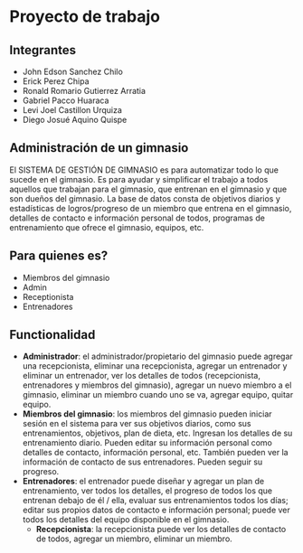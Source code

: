 # Proyecto de trabajo  
## Integrantes  
- John Edson Sanchez Chilo
- Erick Perez Chipa
- Ronald Romario Gutierrez Arratia 
- Gabriel Pacco Huaraca  
- Levi Joel Castillon Urquiza
- Diego Josué Aquino Quispe
## Administración de un gimnasio
El SISTEMA DE GESTIÓN DE GIMNASIO es para automatizar todo lo que sucede en el gimnasio. Es para ayudar y simplificar el trabajo a todos aquellos que trabajan para el gimnasio, que entrenan en el gimnasio y que son dueños del gimnasio. La base de datos consta de objetivos diarios y estadísticas de logros/progreso de un miembro que entrena en el gimnasio, detalles de contacto e información personal de todos, programas de entrenamiento que ofrece el gimnasio, equipos, etc.

## Para quienes es?
- Miembros del gimnasio
- Admin
- Receptionista
- Entrenadores

## Functionalidad
* **Administrador**: el administrador/propietario del gimnasio puede agregar una recepcionista, eliminar una recepcionista, agregar un entrenador y eliminar un entrenador, ver los detalles de todos (recepcionista, entrenadores y miembros del gimnasio), agregar un nuevo miembro a el gimnasio, eliminar un miembro cuando uno se va, agregar equipo, quitar equipo.
* **Miembros del gimnasio**: los miembros del gimnasio pueden iniciar sesión en el sistema para ver sus objetivos diarios, como sus entrenamientos, objetivos, plan de dieta, etc. Ingresan los detalles de su entrenamiento diario. Pueden editar su información personal como detalles de contacto, información personal, etc. También pueden ver la información de contacto de sus entrenadores. Pueden seguir su progreso.
* **Entrenadores**: el entrenador puede diseñar y agregar un plan de entrenamiento, ver todos los detalles, el progreso de todos los que entrenan debajo de él / ella, evaluar sus entrenamientos todos los días; editar sus propios datos de contacto e información personal; puede ver todos los detalles del equipo disponible en el gimnasio.
  * **Recepcionista**: la recepcionista puede ver los detalles de contacto de todos, agregar un miembro, eliminar un miembro.
